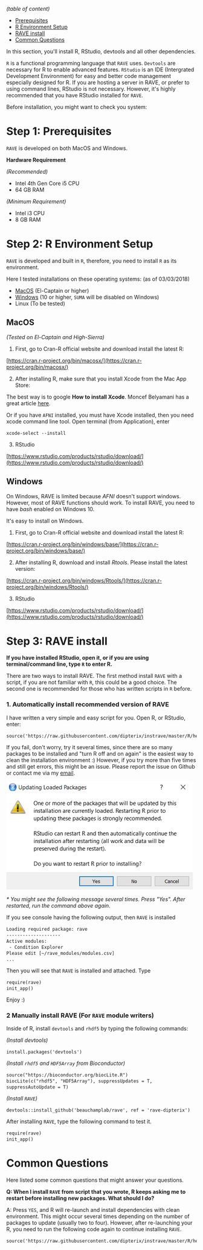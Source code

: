*(table of content)*

* [Prerequisites](#step-1-prerequisites)
* [R Environment Setup](#step-2-r-environment-setup)
* [RAVE install](#step-3-rave-install)
* [Common Questions](#common-questions)

In this section, you'll install R, RStudio, devtools and all other dependencies.

`R` is a functional programming language that `RAVE` uses. `Devtools` are necessary for R to enable advanced features. `RStudio` is an IDE (Intergrated Development Environment) for easy and better code management especially designed for R. If you are hosting a server in RAVE, or prefer to using command lines, RStudio is not necessary. However, it's highly recommended that you have RStudio installed for `RAVE`.

Before installation, you might want to check you system:

# Step 1: Prerequisites

`RAVE` is developed on both MacOS and Windows.

**Hardware Requirement**

*(Recommended)*

* Intel 4th Gen Core i5 CPU
* 64 GB RAM

*(Minimum Requirement)*

* Intel i3 CPU
* 8 GB RAM

# Step 2: R Environment Setup

`RAVE` is developed and built in `R`, therefore, you need to install `R` as its environment.

Here I tested installations on these operating systems: (as of 03/03/2018)

* [MacOS](#macos) (El-Captain or higher)
* [Windows](#windows) (10 or higher, `SUMA` will be disabled on Windows)
* Linux (To be tested)

## MacOS

*(Tested on El-Captain and High-Sierra)*

1. First, go to Cran-R official website and download install the latest R:

[https://cran.r-project.org/bin/macosx/](https://cran.r-project.org/bin/macosx/)

2. After installing R, make sure that you install Xcode from the Mac App Store:

The best way is to google **How to install Xcode**. Moncef Belyamani has a great article [here](https://www.moncefbelyamani.com/how-to-install-xcode-homebrew-git-rvm-ruby-on-mac/).

Or if you have `AFNI` installed, you must have Xcode installed, then you need xcode command line tool. Open terminal (from Application), enter

```
xcode-select --install
```

3. RStudio

[https://www.rstudio.com/products/rstudio/download/](https://www.rstudio.com/products/rstudio/download/)


## Windows

On Windows, RAVE is limited because *AFNI* doesn't support windows. However, most of RAVE functions should work. To install RAVE, you need to have *bash* enabled on Windows 10.

It's easy to install on Windows. 

1. First, go to Cran-R official website and download install the latest R:

[https://cran.r-project.org/bin/windows/base/](https://cran.r-project.org/bin/windows/base/)

2. After installing R, download and install *Rtools*. Please install the latest version:

[https://cran.r-project.org/bin/windows/Rtools/](https://cran.r-project.org/bin/windows/Rtools/)

3. RStudio

[https://www.rstudio.com/products/rstudio/download/](https://www.rstudio.com/products/rstudio/download/)

# Step 3: RAVE install

**If you have installed RStudio, open it, or if you are using terminal/command line, type `R` to enter R.**

There are two ways to install RAVE. The first method install `RAVE` with a script, if you are not familiar with `R`, this could be a good choice. The second one is recommended for those who has written scripts in `R` before.

### 1. Automatically install recommended version of RAVE 

I have written a very simple and easy script for you. Open R, or RStudio, enter:

```
source('https://raw.githubusercontent.com/dipterix/instrave/master/R/hello.R')
```

If you fail, don't worry, try it several times, since there are so many packages to be installed and "turn R off and on again" is the easiest way to clean the installation environment :) However, if you try more than five times and still get errors, this might be an issue. Please report the issue on Github or contact me via my [email](mailto:dipterix.wang@gmail.com?Subject=[RAVE_Issues_Github]&Body=Hi%20Dipterix).


![Warning Message in RStudio](https://github.com/dipterix/instrave/blob/master/img/installation/restart%20warnings.PNG)

_* You might see the following message several times. Press "Yes". After restarted, run the command above again._

If you see console having the following output, then `RAVE` is installed

```
Loading required package: rave
--------------------
Active modules: 
 - Condition Explorer
Please edit [~/rave_modules/modules.csv]
...
```
Then you will see that `RAVE` is installed and attached. Type 

```
require(rave)
init_app()
```

Enjoy :)

### 2 Manually install RAVE (For `RAVE` module writers)

Inside of R, install `devtools` and `rhdf5` by typing the following commands:

*(Install devtools)*

```
install.packages('devtools')
```

*(Install `rhdf5` and `HDF5Array` from Bioconductor)*

```
source("https://bioconductor.org/biocLite.R")
biocLite(c("rhdf5", "HDF5Array"), suppressUpdates = T, suppressAutoUpdate = T)
```

*(Install `RAVE`)*

```
devtools::install_github('beauchamplab/rave', ref = 'rave-dipterix')
```

After installing `RAVE`, type the following command to test it.

```
require(rave)
init_app()
```


# Common Questions

Here listed some common questions that might answer your questions.

**Q: When I install `RAVE` from script that you wrote, R keeps asking me to restart before installing new packages. What should I do?**

A: Press `YES`, and R will re-launch and install dependencies with clean environment. This might occur several times depending on the number of packages to update (usually two to four). However, after re-launching your R, you need to run the following code again to continue installing `RAVE`.

```
source('https://raw.githubusercontent.com/dipterix/instrave/master/R/hello.R')
```